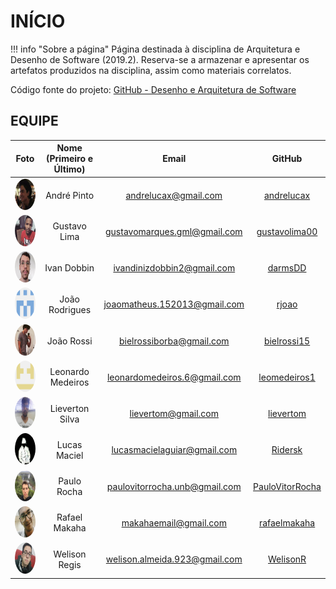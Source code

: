 # INÍCIO

!!! info "Sobre a página"
    Página destinada à disciplina de Arquitetura e Desenho de Software (2019.2). Reserva-se a armazenar e apresentar os artefatos produzidos na disciplina, assim como materiais correlatos.

Código fonte do projeto: [GitHub - Desenho e Arquitetura de Software](https://github.com/2019-2-arquitetura-desenho)

## EQUIPE

| Foto | Nome (Primeiro e Último) | Email | GitHub |
|:----:|:------------------------:|:-----:|:------:|
| <img style="border-radius: 50%;" src="assets/equipe/andre.jpeg" alt="André" title="André Pinto" width="50" height="50"/> | André Pinto | andrelucax@gmail.com | [andrelucax](https://github.com/andrelucax) |
| <img style="border-radius: 50%;" src="assets/equipe/gustavo.jpeg" alt="Gustavo" title="Gustavo Lima" width="50" height="50" /> | Gustavo Lima | gustavomarques.gml@gmail.com | [gustavolima00](https://github.com/gustavolima00) |
| <img style="border-radius: 50%;" src="assets/equipe/ivan.jpeg" alt="Ivan" title="Ivan Dobbin" width="50" height="50" /> | Ivan Dobbin | ivandinizdobbin2@gmail.com | [darmsDD](https://github.com/darmsDD) |
| <img style="border-radius: 50%;" src="assets/equipe/joao.png" alt="João" title="João Rodrigues" width="50" height="50" /> | João Rodrigues | joaomatheus.152013@gmail.com | [rjoao](https://github.com/rjoao) |
| <img style="border-radius: 50%;" src="assets/equipe/biel.jpeg" alt="João" title="João Rossi" width="50" height="50" /> | João Rossi | bielrossiborba@gmail.com | [bielrossi15](https://github.com/bielrossi15) |
| <img style="border-radius: 50%;" src="assets/equipe/leo.png" alt="Leonardo" title="Leonardo Medeiros" width="50" height="50" /> | Leonardo Medeiros | leonardomedeiros.6@gmail.com | [leomedeiros1](https://github.com/leomedeiros1) |
| <img style="border-radius: 50%;" src="assets/equipe/lieverton.jpeg" alt="Lieverton" title="Lieverton Silva" width="50" height="50" /> | Lieverton Silva | lievertom@gmail.com | [lievertom](https://github.com/lievertom) |
| <img style="border-radius: 50%;" src="assets/equipe/lucas.png" alt="Lucas" title="Lucas Maciel" width="50" height="50" /> | Lucas Maciel | lucasmacielaguiar@gmail.com | [Ridersk](https://github.com/Ridersk) |
| <img style="border-radius: 50%;" src="assets/equipe/paulo.jpeg" alt="Paulo" title="Paulo Rocha" width="50" height="50" /> | Paulo Rocha | paulovitorrocha.unb@gmail.com | [PauloVitorRocha](https://github.com/PauloVitorRocha) |
| <img style="border-radius: 50%;" src="assets/equipe/rafael.jpeg" alt="Rafael" title="Rafael Makaha" width="50" height="50" /> | Rafael Makaha | makahaemail@gmail.com | [rafaelmakaha](https://github.com/rafaelmakaha) |
| <img style="border-radius: 50%;" src="assets/equipe/welison.jpeg" alt="Welison" title="Welison Regis" width="50" height="50" /> | Welison Regis | welison.almeida.923@gmail.com | [WelisonR](https://github.com/WelisonR) |

